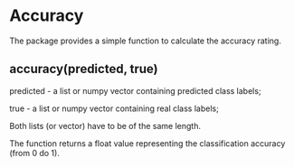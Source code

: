 # Accuracy

The package provides a simple function to calculate the accuracy rating.

## accuracy(predicted, true)

predicted - a list or numpy vector containing predicted class labels;

true - a list or numpy vector containing real class labels;

Both lists (or vector) have to be of the same length.

The function returns a float value representing the classification accuracy (from 0 do 1).



